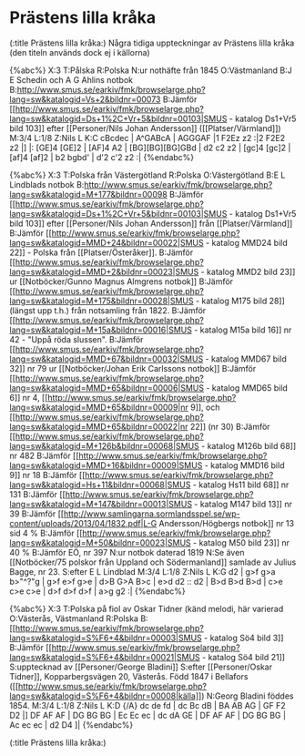 # Prästens lilla kråka

(:title Prästens lilla kråka:)
Några tidiga uppteckningar av Prästens lilla kråka (den titeln används dock ej i källorna)

{%abc%}
X:3
T:Pålska
R:Polska
N:ur nothäfte från 1845
O:Västmanland
B:J E Schedin och A G Ahlins notbok
B:http://www.smus.se/earkiv/fmk/browselarge.php?lang=sw&katalogid=Vs+2&bildnr=00073
B:Jämför [[http://www.smus.se/earkiv/fmk/browselarge.php?lang=sw&katalogid=Ds+1%2C+Vr+5&bildnr=00103|SMUS - katalog Ds1+Vr5 bild 103]] efter [[Personer/Nils Johan Andersson]] ([[Platser/Värmland]])
M:3/4
L:1/8
Z:Nils L
K:C
cBcdec | A^GABcA | AGGGAF |1 F2Ez z2 :|2 F2E2 z2 |]
|: [GE]4 [GE]2 | [AF]4 A2 | [BG][BG][BG]GBd | d2 c2 z2 | [gc]4 [gc]2 | [af]4 [af]2 | b2 bgbd' | d'2 c'2  z2 :|
{%endabc%}

{%abc%}
X:3
T:Polska från Västergötland
R:Polska
O:Västergötland
B:E L Lindblads notbok
B:http://www.smus.se/earkiv/fmk/browselarge.php?lang=sw&katalogid=M+177&bildnr=00098
B:Jämför [[http://www.smus.se/earkiv/fmk/browselarge.php?lang=sw&katalogid=Ds+1%2C+Vr+5&bildnr=00103|SMUS - katalog Ds1+Vr5 bild 103]] efter [[Personer/Nils Johan Andersson]] från [[Platser/Värmland]]
B:Jämför [[http://www.smus.se/earkiv/fmk/browselarge.php?lang=sw&katalogid=MMD+24&bildnr=00022|SMUS - katalog MMD24 bild 22]] - Polska från [[Platser/Österåker]].
B:Jämför [[http://www.smus.se/earkiv/fmk/browselarge.php?lang=sw&katalogid=MMD+2&bildnr=00023|SMUS - katalog MMD2 bild 23]] ur [[Notböcker/Gunno Magnus Almgrens notbok]]
B:Jämför [[http://www.smus.se/earkiv/fmk/browselarge.php?lang=sw&katalogid=M+175&bildnr=00028|SMUS - katalog M175 bild 28]] (längst upp t.h.) från notsamling från 1822.
B:Jämför [[http://www.smus.se/earkiv/fmk/browselarge.php?lang=sw&katalogid=M+15a&bildnr=00016|SMUS - katalog M15a bild 16]] nr 42 - "Uppå röda slussen".
B:Jämför [[http://www.smus.se/earkiv/fmk/browselarge.php?lang=sw&katalogid=MMD+67&bildnr=00032|SMUS - katalog MMD67 bild 32]] nr 79 ur [[Notböcker/Johan Erik Carlssons notbok]]
B:Jämför [[http://www.smus.se/earkiv/fmk/browselarge.php?lang=sw&katalogid=MMD+65&bildnr=00006|SMUS - katalog MMD65 bild 6]] nr 4, [[http://www.smus.se/earkiv/fmk/browselarge.php?lang=sw&katalogid=MMD+65&bildnr=00009|nr 9]], och [[http://www.smus.se/earkiv/fmk/browselarge.php?lang=sw&katalogid=MMD+65&bildnr=00022|nr 22]] (nr 30)
B:Jämför [[http://www.smus.se/earkiv/fmk/browselarge.php?lang=sw&katalogid=M+126b&bildnr=00068|SMUS - katalog M126b bild 68]] nr 482
B:Jämför [[http://www.smus.se/earkiv/fmk/browselarge.php?lang=sw&katalogid=MMD+16&bildnr=00009|SMUS - katalog MMD16 bild 9]] nr 18
B:Jämför [[http://www.smus.se/earkiv/fmk/browselarge.php?lang=sw&katalogid=Hs+11&bildnr=00068|SMUS - katalog Hs11 bild 68]] nr 131
B:Jämför [[http://www.smus.se/earkiv/fmk/browselarge.php?lang=sw&katalogid=M+147&bildnr=00013|SMUS - katalog M147 bild 13]] nr 39
B:Jämför [[http://www.samlingarna.sormlandsspel.se/wp-content/uploads/2013/04/1832.pdf|L-G Andersson/Högbergs notbok]] nr 13 sid 4
% B:Jämför [[http://www.smus.se/earkiv/fmk/browselarge.php?lang=sw&katalogid=M+50&bildnr=00023|SMUS - katalog M50 bild 23]] nr 40
% B:Jämför EÖ, nr 397
N:ur notbok daterad 1819
N:Se även [[Notböcker/75 polskor från Uppland och Södermanland]] samlade av Julius Bagge, nr 23.
S:efter E L Lindblad
M:3/4
L:1/8
Z:Nils L
K:G
d2 | g>f g>a b>"^?"g | g>f e>f g>e | d>B G>A B>c | e>d d2 :: 
d2 | B>d B>d B>d | c>e c>e c>e | d>f d>f d>f | a>g g2 :|
{%endabc%}

{%abc%}
X:3
T:Polska på fiol av Oskar Tidner (känd melodi, här varierad
O:Västerås, Västmanland
R:Polska
B:[[http://www.smus.se/earkiv/fmk/browselarge.php?lang=sw&katalogid=S%F6+4&bildnr=00003|SMUS - katalog Sö4 bild 3]]
B:Jämför [[http://www.smus.se/earkiv/fmk/browselarge.php?lang=sw&katalogid=S%F6+4&bildnr=00021|SMUS - katalog Sö4 bild 21]]
S:upptecknad av [[Personer/George Bladini]]
S:efter [[Personer/Oskar Tidner]], Kopparbergsvägen 20, Västerås. Född 1847 i Bellafors ([[http://www.smus.se/earkiv/fmk/browselarge.php?lang=sw&katalogid=S%F6+4&bildnr=00008|källa]])
N:Georg Bladini föddes 1854.
M:3/4
L:1/8
Z:Nils L
K:D
{/A} dc de fd | dc Bc dB | BA AB AG | GF F2 D2 |] DF AF AF | DG BG BG | Ec Ec ec | 
dc dA GE | DF AF AF | DG BG BG | Ac ec ec | d2 D4 ]|
{%endabc%}

(:title Prästens lilla kråka:)
